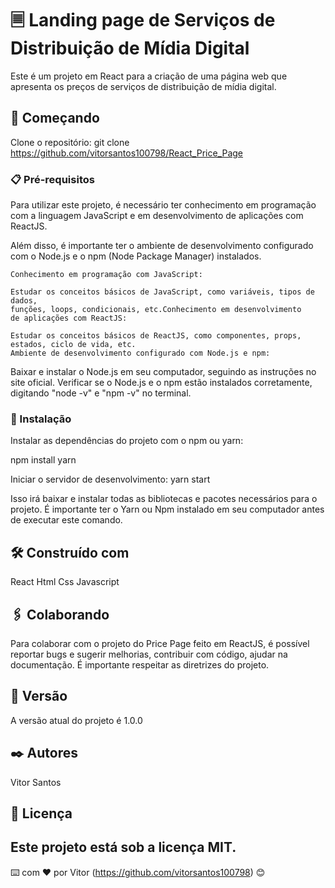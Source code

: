 # 🗏 Landing page de Serviços de Distribuição de Mídia Digital

Este é um projeto em React para a criação de uma página web
que apresenta os preços de serviços de distribuição de mídia digital.

## 🚀 Começando

Clone o repositório:
git clone https://github.com/vitorsantos100798/React_Price_Page

### 📋 Pré-requisitos
Para utilizar este projeto, é necessário ter conhecimento em programação
com a linguagem JavaScript e em desenvolvimento de aplicações com ReactJS.

Além disso, é importante ter o ambiente de desenvolvimento configurado com
o Node.js e o npm (Node Package Manager) instalados.
```
Conhecimento em programação com JavaScript:

Estudar os conceitos básicos de JavaScript, como variáveis, tipos de dados,
funções, loops, condicionais, etc.Conhecimento em desenvolvimento 
de aplicações com ReactJS:

Estudar os conceitos básicos de ReactJS, como componentes, props, estados, ciclo de vida, etc.
Ambiente de desenvolvimento configurado com Node.js e npm:
```


Baixar e instalar o Node.js em seu computador, seguindo as instruções no site oficial.
Verificar se o Node.js e o npm estão instalados corretamente, digitando "node -v" e "npm -v" no terminal.
### 🔧 Instalação

Instalar as dependências do projeto com o npm ou yarn:

npm install
yarn 

Iniciar o servidor de desenvolvimento:
yarn start 

Isso irá baixar e instalar todas as bibliotecas e pacotes necessários para o projeto. 
É importante ter o Yarn ou Npm instalado em seu computador antes de executar este comando.


## 🛠️ Construído com

React
Html
Css
Javascript

## 🖇️ Colaborando
Para colaborar com o projeto do Price Page feito em ReactJS, é possível reportar bugs e sugerir melhorias,
contribuir com código, ajudar na documentação. É importante respeitar as diretrizes do projeto.

## 📌 Versão

A versão atual do projeto é 1.0.0

## ✒️ Autores
Vitor Santos
## 📄 Licença

Este projeto está sob a licença MIT.
---
⌨️ com ❤️ por Vitor (https://github.com/vitorsantos100798) 😊
